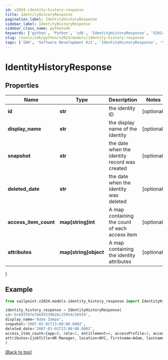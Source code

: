 ```yaml
---
id: v2024-identity-history-response
title: IdentityHistoryResponse
pagination_label: IdentityHistoryResponse
sidebar_label: IdentityHistoryResponse
sidebar_class_name: pythonsdk
keywords: ['python', 'Python', 'sdk', 'IdentityHistoryResponse', 'V2024IdentityHistoryResponse'] 
slug: /tools/sdk/python/v2024/models/identity-history-response
tags: ['SDK', 'Software Development Kit', 'IdentityHistoryResponse', 'V2024IdentityHistoryResponse']
---
```


# IdentityHistoryResponse


## Properties

Name | Type | Description | Notes
------------ | ------------- | ------------- | -------------
**id** | **str** | the identity ID | [optional] 
**display_name** | **str** | the display name of the identity | [optional] 
**snapshot** | **str** | the date when the identity record was created | [optional] 
**deleted_date** | **str** | the date when the identity was deleted | [optional] 
**access_item_count** | **map[string]int** | A map containing the count of each access item | [optional] 
**attributes** | **map[string]object** | A map containing the identity attributes | [optional] 
}

## Example

```python
from sailpoint.v2024.models.identity_history_response import IdentityHistoryResponse

identity_history_response = IdentityHistoryResponse(
id='bc693f07e7b645539626c25954c58554',
display_name='Adam Zampa',
snapshot='2007-03-01T13:00:00.000Z',
deleted_date='2007-03-01T13:00:00.000Z',
access_item_count={app=0, role=2, entitlement=4, accessProfile=3, account=1},
attributes={jobTitle=HR Manager, location=NYC, firstname=Adam, lastname=Zampa, department=HR}
)

```
[[Back to top]](#) 

